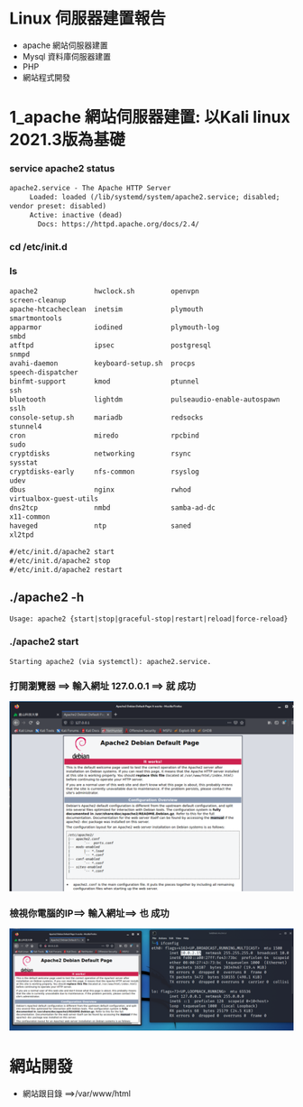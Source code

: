 # Linux 伺服器建置報告

 - apache 網站伺服器建置
 - Mysql 資料庫伺服器建置
 - PHP
 - 網站程式開發

# 1_apache 網站伺服器建置: 以Kali linux 2021.3版為基礎

### service apache2 status
```
apache2.service - The Apache HTTP Server
     Loaded: loaded (/lib/systemd/system/apache2.service; disabled; vendor preset: disabled)
     Active: inactive (dead)
       Docs: https://httpd.apache.org/docs/2.4/
```
### cd /etc/init.d

### ls
```
apache2              hwclock.sh         openvpn                      screen-cleanup
apache-htcacheclean  inetsim            plymouth                     smartmontools
apparmor             iodined            plymouth-log                 smbd
atftpd               ipsec              postgresql                   snmpd
avahi-daemon         keyboard-setup.sh  procps                       speech-dispatcher
binfmt-support       kmod               ptunnel                      ssh
bluetooth            lightdm            pulseaudio-enable-autospawn  sslh
console-setup.sh     mariadb            redsocks                     stunnel4
cron                 miredo             rpcbind                      sudo
cryptdisks           networking         rsync                        sysstat
cryptdisks-early     nfs-common         rsyslog                      udev
dbus                 nginx              rwhod                        virtualbox-guest-utils
dns2tcp              nmbd               samba-ad-dc                  x11-common
haveged              ntp                saned                        xl2tpd
```


```
#/etc/init.d/apache2 start
#/etc/init.d/apache2 stop
#/etc/init.d/apache2 restart
```
## ./apache2 -h 
```
Usage: apache2 {start|stop|graceful-stop|restart|reload|force-reload}
```
### ./apache2 start
```
Starting apache2 (via systemctl): apache2.service.
```
### 打開瀏覽器 ==> 輸入網址 127.0.0.1 ==>  就  成功

![apache1.png](./apache1.png)

### 檢視你電腦的IP==> 輸入網址==>  也  成功
![apache2.png](./apache2.png)


# 網站開發
- 網站跟目錄 ==>/var/www/html
